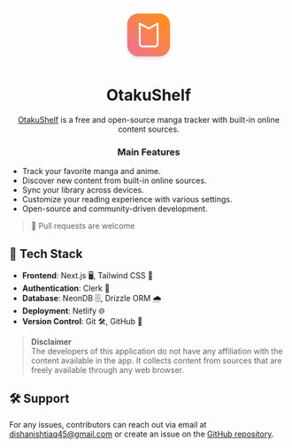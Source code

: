 <div align="center">

<img src="public/images/icon.png" alt="App Icon" width="100" height="100">

# OtakuShelf

</div>
<div align="center">
  
[OtakuShelf](https://github.com/dishan1223/otakushelf) is a free and open-source manga tracker with built-in online content sources.

</div>

<div align="center">

### Main Features

</div>

- Track your favorite manga and anime.
- Discover new content from built-in online sources.
- Sync your library across devices.
- Customize your reading experience with various settings.
- Open-source and community-driven development.

> 📌 Pull requests are welcome

## 🚀 Tech Stack

- **Frontend**: Next.js 🖥️, Tailwind CSS 🎨
- **Authentication**: Clerk 🔐
- **Database**: NeonDB 🗄️, Drizzle ORM 🌧️
- **Deployment**: Netlify 🌐
- **Version Control**: Git 🛠️, GitHub 🐙

> **Disclaimer**  
> The developers of this application do not have any affiliation with the content available in the app. It collects content from sources that are freely available through any web browser.

## 🛠️ Support

For any issues, contributors can reach out via email at [dishanishtiaq45@gmail.com](mailto:dishanishtiaq45@gmail.com) or create an issue on the [GitHub repository](https://github.com/dishan1223/otakushelf/issues).

